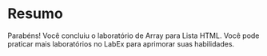 # Resumo

Parabéns! Você concluiu o laboratório de Array para Lista HTML. Você pode praticar mais laboratórios no LabEx para aprimorar suas habilidades.
